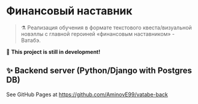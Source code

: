 # **Финансовый наставник**

> :alembic: Реализация обучения в формате текстового квеста/визуальной новэллы с главной героиней «финансовым наставником» - Ватабэ.

:construction: **This project is still in development!**

## :sparkles: Backend server (Python/Django with Postgres DB)

See GitHub Pages at https://github.com/AminovE99/vatabe-back 
